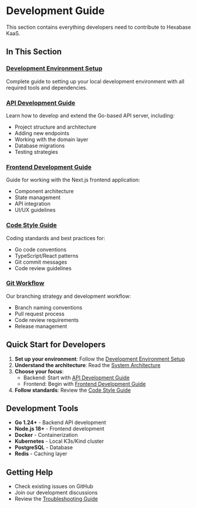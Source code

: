 # Development Guide

This section contains everything developers need to contribute to Hexabase KaaS.

## In This Section

### [Development Environment Setup](./dev-environment-setup.md)
Complete guide to setting up your local development environment with all required tools and dependencies.

### [API Development Guide](./api-development-guide.md)
Learn how to develop and extend the Go-based API server, including:
- Project structure and architecture
- Adding new endpoints
- Working with the domain layer
- Database migrations
- Testing strategies

### [Frontend Development Guide](./frontend-development-guide.md)
Guide for working with the Next.js frontend application:
- Component architecture
- State management
- API integration
- UI/UX guidelines

### [Code Style Guide](./code-style-guide.md)
Coding standards and best practices for:
- Go code conventions
- TypeScript/React patterns
- Git commit messages
- Code review guidelines

### [Git Workflow](./git-workflow.md)
Our branching strategy and development workflow:
- Branch naming conventions
- Pull request process
- Code review requirements
- Release management

## Quick Start for Developers

1. **Set up your environment**: Follow the [Development Environment Setup](./dev-environment-setup.md)
2. **Understand the architecture**: Read the [System Architecture](../architecture/system-architecture.md)
3. **Choose your focus**:
   - Backend: Start with [API Development Guide](./api-development-guide.md)
   - Frontend: Begin with [Frontend Development Guide](./frontend-development-guide.md)
4. **Follow standards**: Review the [Code Style Guide](./code-style-guide.md)

## Development Tools

- **Go 1.24+** - Backend API development
- **Node.js 18+** - Frontend development
- **Docker** - Containerization
- **Kubernetes** - Local K3s/Kind cluster
- **PostgreSQL** - Database
- **Redis** - Caching layer

## Getting Help

- Check existing issues on GitHub
- Join our development discussions
- Review the [Troubleshooting Guide](../operations/troubleshooting.md)